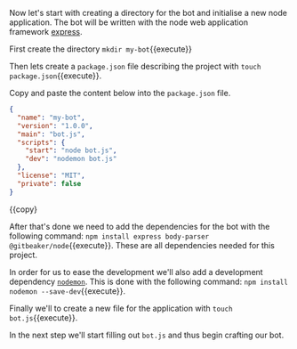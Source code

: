 Now let's start with creating a directory for the bot and initialise a new node
application. The bot will be written with the node web application framework
[express](https://expressjs.com/).

First create the directory `mkdir my-bot`{{execute}}

Then lets create a `package.json` file describing the project with `touch
package.json`{{execute}}.

Copy and paste the content below into the `package.json` file.

```json
{
  "name": "my-bot",
  "version": "1.0.0",
  "main": "bot.js",
  "scripts": {
    "start": "node bot.js",
    "dev": "nodemon bot.js"
  },
  "license": "MIT",
  "private": false
}
```
{{copy}


After that's done we need to add the dependencies for the bot with the
following command: `npm install express body-parser
@gitbeaker/node`{{execute}}. These are all dependencies needed for this
project.

In order for us to ease the development we'll also add a development dependency
[`nodemon`](https://nodemon.io/). This is done with the following command: `npm
install nodemon --save-dev`{{execute}}.

Finally we'll to create a new file for the application with `touch
bot.js`{{execute}}.

In the next step we'll start filling out `bot.js` and thus begin crafting our
bot.
